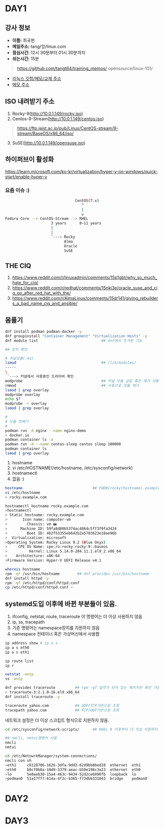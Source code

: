 # DAY1

## 강사 정보

- __이름:__ 최국현
- __메일주소:__ tang/앙/linux.com
- __점심시간:__ 12시 30분부터 01시 30분까지
- __쉬는시간:__ 15분

>https://github.com/tangt64/training_memos/
>opensource/linux-101/

- [리눅스 깃헙/메모/교재 주소](https://github.com/tangt64/training_memos/tree/main/opensource/linux-101)
- [메모 주소](https://github.com/tangt64/training_memos/blob/main/opensource/linux-101/20230906-memo.md)

ISO 내려받기 주소
---

1. Rocky-9(http://10.0.1.149/rocky.iso)
2. Centos-9-Stream(http://10.0.1.149/centos.iso)
>https://ftp.jaist.ac.jp/pub/Linux/CentOS-stream/9-stream/BaseOS/x86_64/iso/
3. SuSE(http://10.0.1.149/opensuse.iso)

하이퍼브이 활성화
---
https://learn.microsoft.com/ko-kr/virtualization/hyper-v-on-windows/quick-start/enable-hyper-v

### 요즘 이슈 :)

```bash
                                CentOS(7.x)
                                   ^
                                   |
                                   v
Fedora Core --> CentOS-Stream --> RHEL 
                     3 years      8~11 years
                     |
                     |
                     `---> Rocky
                           Alma
                           Oracle
                           SuSE

```

THE CIQ
---
1. https://www.reddit.com/r/linuxadmin/comments/15p1gbt/why_so_much_hate_for_ciq/
2. https://www.reddit.com/r/redhat/comments/15nkj3e/oracle_suse_and_ciq_go_after_red_hat_with_the/
3. https://www.reddit.com/r/AlmaLinux/comments/15dr141/giving_rebuilders_a_bad_name_ciq_and_ansible/


## 몸풀기


```bash
dnf install podman podman-docker -y
dnf groupinstall "Container Management" "Virtualization Hosts" -y
dnf module list                             ## dnf에서 추가된 기능

## 장치 확인

# 커널모듈(.ko)
lsmod                                       ## /lib/modules/
-----
\
 `---> 커널에서 사용중인 드라이버 확인
modprobe                                    ## 커널 모듈 삽입 혹은 제거 사용 권장
rmmod                                       ## 수동으로 모듈 제거
lsmod | grep overlay
modprobe overlay
echo $?
modprobe -r overlay
lsmod | grep overlay

#
# 모듈 맛배기
#
podman run -d nginx --name nginx-demo
> docker.io
podman container ls -a
podman run -d --name centos-sleep centos sleep 100000
podman container ls
lsmod | grep overlay
```

1. hostname
2. vi /etc/HOSTNAME(/etc/hostname, /etc/sysconfig/network)
3. hostnamectl
4. 없음 :)

```bash
hostname                                ## FQDN(rocky(hostname).example.com(domain))
vi /etc/hostname
> rocky.example.com

hostnamectl hostname rocky.example.com
>hostnamectl
> Static hostname: rocky.example.com
>       Icon name: computer-vm
>         Chassis: vm 🖴
>      Machine ID: 59fa8d80b5374ac4864c5ff3f9fa3424
>         Boot ID: 4b2f53355eb642b2a5703623e18ae96b
>  Virtualization: microsoft
>Operating System: Rocky Linux 9.2 (Blue Onyx)
>     CPE OS Name: cpe:/o:rocky:rocky:9::baseos
>          Kernel: Linux 5.14.0-284.11.1.el9_2.x86_64
>    Architecture: x86-64
>Firmware Version: Hyper-V UEFI Release v4.1

whereis hostname
rpm -qf /usr/bin/hostname        ## dnf provides /usr/bin/hostname
dnf install httpd -y 
rpm -qf /etc/httpd/conf/httpd.conf
cp /etc/httpd/conf/httpd.conf ~
```

systemd도입 이후에 바뀐 부분들이 있음.
---
1. ifconfig, netstat, route, traceroute 이 명령어는 더 이상 사용하지 않음
2. ip, ss, tracepath 
3. 기존 명령어는 namespace장치를 지원하지 않음
4. namespace 컨테이너 혹은 가상머신에서 사용함

```bash
ip address show # ip a s 
ip a s eth0
ip a s eth1

ip route list
ip r

netstat -antp
ss -antp

dnf provides traceroute         ## rpm -qf 설치가 되어 있는 패키지만 확인 가능
> traceroute-3:2.1.0-16.el9.x86_64
dnf install traceroute -y

traceroute yahoo.com            ## UDP/TCP기반으로 조회
tracepath yahoo.com             ## TCP/UDP기반으로 조회
```


네트워크 설정은 더 이상 스크립트 형식으로 지원하지 않음. 
```bash
cd /etc/sysconfig/network-scripts/      ## RHEL 8 이후부터 더 이상 지원하지 않음.

## nmcli, nmtui명령어 사용
nmcli
nmtui

cd /etc/NetowrkManager/system-connections/
nmcli con sh
>eth1     c8128706-1626-3dfa-9dd3-62d9bb8bed28  ethernet  eth1
>eth0     b0cf0b0a-10d9-3379-aeac-b50e198c3a23  ethernet  eth0
>lo       5e0aeb30-15a4-463c-9434-52d2ce6890fb  loopback  lo
>podman0  51a17ff7-614a-4f2c-b365-f73dbb331843  bridge    podman0
```

# DAY2

# DAY3